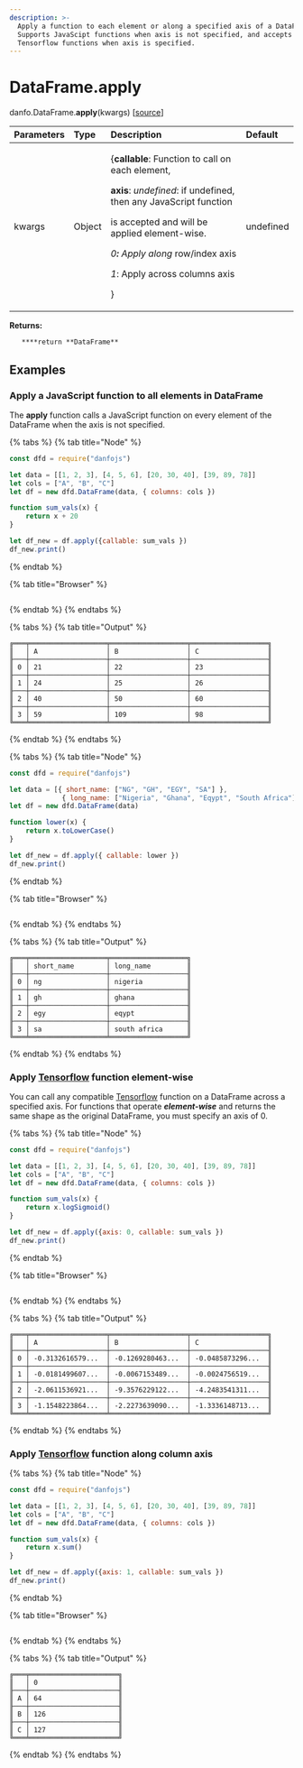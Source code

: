 ```yaml
---
description: >-
  Apply a function to each element or along a specified axis of a DataFrame.
  Supports JavaScipt functions when axis is not specified, and accepts
  Tensorflow functions when axis is specified.
---
```


# DataFrame.apply

danfo.DataFrame.**apply**\(kwargs\) \[[source](https://github.com/opensource9ja/danfojs/blob/3398c2f540c16ac95599a05b6f2db4eff8a258c9/danfojs/src/core/frame.js#L1566)\]

<table>
  <thead>
    <tr>
      <th style="text-align:left">Parameters</th>
      <th style="text-align:left">Type</th>
      <th style="text-align:left">Description</th>
      <th style="text-align:left">Default</th>
    </tr>
  </thead>
  <tbody>
    <tr>
      <td style="text-align:left">kwargs</td>
      <td style="text-align:left">Object</td>
      <td style="text-align:left">
        <p>{<b>callable</b>: Function to call on each element,</p>
        <p><b>axis</b>: <em>undefined</em>: if undefined, then any JavaScript function</p>
        <p>is accepted and will be applied element-wise.</p>
        <p><em><b>             </b>0<b>: </b>Apply along</em> row/index axis</p>
        <p><em><b>             </b>1</em>: Apply across columns axis</p>
        <p>}</p>
      </td>
      <td style="text-align:left">undefined</td>
    </tr>
  </tbody>
</table>

**Returns:**

       ****return **DataFrame**

## **Examples**

### Apply a JavaScript function to all elements in DataFrame

The **apply** function calls a JavaScript function on every element of the DataFrame when the axis is not specified.  

{% tabs %}
{% tab title="Node" %}
```javascript
const dfd = require("danfojs")

let data = [[1, 2, 3], [4, 5, 6], [20, 30, 40], [39, 89, 78]]
let cols = ["A", "B", "C"]
let df = new dfd.DataFrame(data, { columns: cols })

function sum_vals(x) {
    return x + 20
}

let df_new = df.apply({callable: sum_vals })
df_new.print()
```
{% endtab %}

{% tab title="Browser" %}
```

```
{% endtab %}
{% endtabs %}

{% tabs %}
{% tab title="Output" %}
```text
╔═══╤═══════════════════╤═══════════════════╤═══════════════════╗
║   │ A                 │ B                 │ C                 ║
╟───┼───────────────────┼───────────────────┼───────────────────╢
║ 0 │ 21                │ 22                │ 23                ║
╟───┼───────────────────┼───────────────────┼───────────────────╢
║ 1 │ 24                │ 25                │ 26                ║
╟───┼───────────────────┼───────────────────┼───────────────────╢
║ 2 │ 40                │ 50                │ 60                ║
╟───┼───────────────────┼───────────────────┼───────────────────╢
║ 3 │ 59                │ 109               │ 98                ║
╚═══╧═══════════════════╧═══════════════════╧═══════════════════╝
```
{% endtab %}
{% endtabs %}

{% tabs %}
{% tab title="Node" %}
```javascript
const dfd = require("danfojs")

let data = [{ short_name: ["NG", "GH", "EGY", "SA"] },
             { long_name: ["Nigeria", "Ghana", "Eqypt", "South Africa"] }]
let df = new dfd.DataFrame(data)

function lower(x) {
    return x.toLowerCase()
}

let df_new = df.apply({ callable: lower })
df_new.print()


```
{% endtab %}

{% tab title="Browser" %}
```

```
{% endtab %}
{% endtabs %}

{% tabs %}
{% tab title="Output" %}
```text
╔═══╤═══════════════════╤═══════════════════╗
║   │ short_name        │ long_name         ║
╟───┼───────────────────┼───────────────────╢
║ 0 │ ng                │ nigeria           ║
╟───┼───────────────────┼───────────────────╢
║ 1 │ gh                │ ghana             ║
╟───┼───────────────────┼───────────────────╢
║ 2 │ egy               │ eqypt             ║
╟───┼───────────────────┼───────────────────╢
║ 3 │ sa                │ south africa      ║
╚═══╧═══════════════════╧═══════════════════╝
```
{% endtab %}
{% endtabs %}

### Apply [Tensorflow](https://js.tensorflow.org/api/latest/) function element-wise

You can call any compatible [Tensorflow](https://js.tensorflow.org/api/latest/) function on a DataFrame across a specified axis. For functions that operate _**element-wise**_ and returns the same shape as the original DataFrame, you must specify an axis of 0.

{% tabs %}
{% tab title="Node" %}
```javascript
const dfd = require("danfojs")

let data = [[1, 2, 3], [4, 5, 6], [20, 30, 40], [39, 89, 78]]
let cols = ["A", "B", "C"]
let df = new dfd.DataFrame(data, { columns: cols })

function sum_vals(x) {
    return x.logSigmoid()
}

let df_new = df.apply({axis: 0, callable: sum_vals })
df_new.print()

```
{% endtab %}

{% tab title="Browser" %}
```

```
{% endtab %}
{% endtabs %}

{% tabs %}
{% tab title="Output" %}
```text
╔═══╤═══════════════════╤═══════════════════╤═══════════════════╗
║   │ A                 │ B                 │ C                 ║
╟───┼───────────────────┼───────────────────┼───────────────────╢
║ 0 │ -0.3132616579...  │ -0.1269280463...  │ -0.0485873296...  ║
╟───┼───────────────────┼───────────────────┼───────────────────╢
║ 1 │ -0.0181499607...  │ -0.0067153489...  │ -0.0024756519...  ║
╟───┼───────────────────┼───────────────────┼───────────────────╢
║ 2 │ -2.0611536921...  │ -9.3576229122...  │ -4.2483541311...  ║
╟───┼───────────────────┼───────────────────┼───────────────────╢
║ 3 │ -1.1548223864...  │ -2.2273639090...  │ -1.3336148713...  ║
╚═══╧═══════════════════╧═══════════════════╧═══════════════════╝
```
{% endtab %}
{% endtabs %}

### Apply [Tensorflow](https://js.tensorflow.org/api/latest/) function along column axis

{% tabs %}
{% tab title="Node" %}
```javascript
const dfd = require("danfojs")

let data = [[1, 2, 3], [4, 5, 6], [20, 30, 40], [39, 89, 78]]
let cols = ["A", "B", "C"]
let df = new dfd.DataFrame(data, { columns: cols })

function sum_vals(x) {
    return x.sum()
}

let df_new = df.apply({axis: 1, callable: sum_vals })
df_new.print()
```
{% endtab %}

{% tab title="Browser" %}
```

```
{% endtab %}
{% endtabs %}

{% tabs %}
{% tab title="Output" %}
```text
╔═══╤══════════════════════╗
║   │ 0                    ║
╟───┼──────────────────────╢
║ A │ 64                   ║
╟───┼──────────────────────╢
║ B │ 126                  ║
╟───┼──────────────────────╢
║ C │ 127                  ║
╚═══╧══════════════════════╝
```
{% endtab %}
{% endtabs %}

